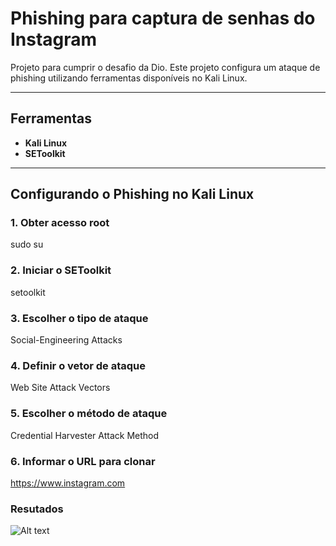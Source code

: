 # Phishing para captura de senhas do Instagram

Projeto para cumprir o desafio da Dio. Este projeto configura um ataque de phishing utilizando ferramentas disponíveis no Kali Linux.

---

## Ferramentas
- **Kali Linux**
- **SEToolkit**

---

## Configurando o Phishing no Kali Linux

### 1. Obter acesso root
sudo su
### 2. Iniciar o SEToolkit
setoolkit
### 3. Escolher o tipo de ataque
Social-Engineering Attacks
### 4. Definir o vetor de ataque
Web Site Attack Vectors
### 5. Escolher o método de ataque
Credential Harvester Attack Method
### 6. Informar o URL para clonar
https://www.instagram.com

### Resutados

![Alt text](./passwd.png "Optional title")
